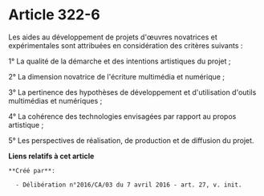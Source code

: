 # Article 322-6

Les aides au développement de projets d'œuvres novatrices et expérimentales sont attribuées en considération des critères
suivants :

1° La qualité de la démarche et des intentions artistiques du projet ;

2° La dimension novatrice de l'écriture multimédia et numérique ;

3° La pertinence des hypothèses de développement et d'utilisation d'outils multimédias et numériques ;

4° La cohérence des technologies envisagées par rapport au propos artistique ;

5° Les perspectives de réalisation, de production et de diffusion du projet.

**Liens relatifs à cet article**

	**Créé par**:

	  - Délibération n°2016/CA/03 du 7 avril 2016 - art. 27, v. init.
